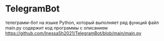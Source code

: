 # TelegramBot
телеграмм-бот на языке Python, который выполняет ряд функций
файл main.py содержит код программы с описанием https://github.com/InessaSh2021/TelegramBot/blob/main/main.py
